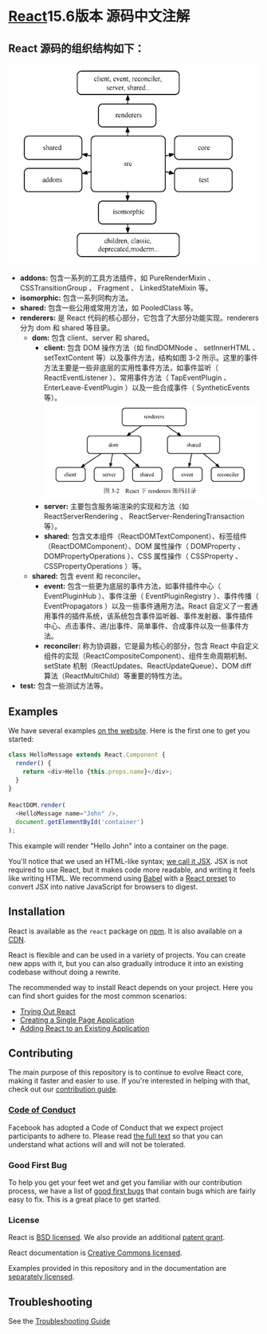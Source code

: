 <!--
 * @文件描述: readme.md文件
 * @公司: thundersdata
 * @作者: 黄建停
 * @Date: 2020-04-10 09:30:55
 * @LastEditors: 黄建停
 * @LastEditTime: 2020-04-23 22:22:33
 -->
# [React](https://facebook.github.io/react/)15.6版本 源码中文注解

## React 源码的组织结构如下：
![avatar](/imgs/mulu.png)

* **addons:** 包含一系列的工具方法插件，如 PureRenderMixin 、 CSSTransitionGroup 、 Fragment 、
LinkedStateMixin 等。
* **isomorphic:** 包含一系列同构方法。
* **shared:** 包含一些公用或常用方法，如 PooledClass 等。
* **renderers:** 是 React 代码的核心部分，它包含了大部分功能实现。renderers 分为 dom 和 shared 等目录。
  * **dom:** 包含 client、server 和 shared。
    * **client:** 包含 DOM 操作方法（如 findDOMNode 、 setInnerHTML 、 setTextContent 等）以及事件方法，结构如图 3-2 所示。这里的事件方法主要是一些非底层的实用性事件方法，如事件监听（ ReactEventListener ）、常用事件方法（ TapEventPlugin 、 EnterLeave-EventPlugin ）以及一些合成事件（ SyntheticEvents 等）。
    ![avatar](/imgs/renderers.png)
    * **server:** 主要包含服务端渲染的实现和方法（如ReactServerRendering 、 ReactServer-RenderingTransaction 等）。
    * **shared:** 包含文本组件（ReactDOMTextComponent）、标签组件（ReactDOMComponent）、DOM 属性操作（ DOMProperty 、 DOMPropertyOperations ）、CSS 属性操作（ CSSProperty 、CSSPropertyOperations ）等。
  * **shared:** 包含 event 和 reconciler。
    * **event:** 包含一些更为底层的事件方法，如事件插件中心（ EventPluginHub ）、事件注册（ EventPluginRegistry ）、事件传播（ EventPropagators ）以及一些事件通用方法。React 自定义了一套通用事件的插件系统，该系统包含事件监听器、事件发射器、事件插件中心、点击事件、进/出事件、简单事件、合成事件以及一些事件方法。
    * **reconciler:** 称为协调器，它是最为核心的部分，包含 React 中自定义组件的实现（ReactCompositeComponent）、组件生命周期机制、setState 机制（ReactUpdates、ReactUpdateQueue）、DOM diff 算法（ReactMultiChild）等重要的特性方法。
* **test:** 包含一些测试方法等。

## Examples

We have several examples [on the website](https://facebook.github.io/react/). Here is the first one to get you started:

```js
class HelloMessage extends React.Component {
  render() {
    return <div>Hello {this.props.name}</div>;
  }
}

ReactDOM.render(
  <HelloMessage name="John" />,
  document.getElementById('container')
);
```

This example will render "Hello John" into a container on the page.

You'll notice that we used an HTML-like syntax; [we call it JSX](https://facebook.github.io/react/docs/introducing-jsx.html). JSX is not required to use React, but it makes code more readable, and writing it feels like writing HTML. We recommend using [Babel](https://babeljs.io/) with a [React preset](https://babeljs.io/docs/plugins/preset-react/) to convert JSX into native JavaScript for browsers to digest.

## Installation

React is available as the `react` package on [npm](https://www.npmjs.com/). It is also available on a [CDN](https://facebook.github.io/react/docs/installation.html#using-a-cdn).

React is flexible and can be used in a variety of projects. You can create new apps with it, but you can also gradually introduce it into an existing codebase without doing a rewrite.

The recommended way to install React depends on your project. Here you can find short guides for the most common scenarios:

* [Trying Out React](https://facebook.github.io/react/docs/installation.html#trying-out-react)
* [Creating a Single Page Application](https://facebook.github.io/react/docs/installation.html#creating-a-single-page-application)
* [Adding React to an Existing Application](https://facebook.github.io/react/docs/installation.html#adding-react-to-an-existing-application)

## Contributing

The main purpose of this repository is to continue to evolve React core, making it faster and easier to use. If you're interested in helping with that, check out our [contribution guide](https://facebook.github.io/react/contributing/how-to-contribute.html).

### [Code of Conduct](https://code.facebook.com/codeofconduct)

Facebook has adopted a Code of Conduct that we expect project participants to adhere to. Please read [the full text](https://code.facebook.com/codeofconduct) so that you can understand what actions will and will not be tolerated.

### Good First Bug

To help you get your feet wet and get you familiar with our contribution process, we have a list of [good first bugs](https://github.com/facebook/react/labels/good%20first%20bug) that contain bugs which are fairly easy to fix. This is a great place to get started.

### License

React is [BSD licensed](./LICENSE). We also provide an additional [patent grant](./PATENTS).

React documentation is [Creative Commons licensed](./LICENSE-docs).

Examples provided in this repository and in the documentation are [separately licensed](./LICENSE-examples).

## Troubleshooting
See the [Troubleshooting Guide](https://github.com/facebook/react/wiki/Troubleshooting)
